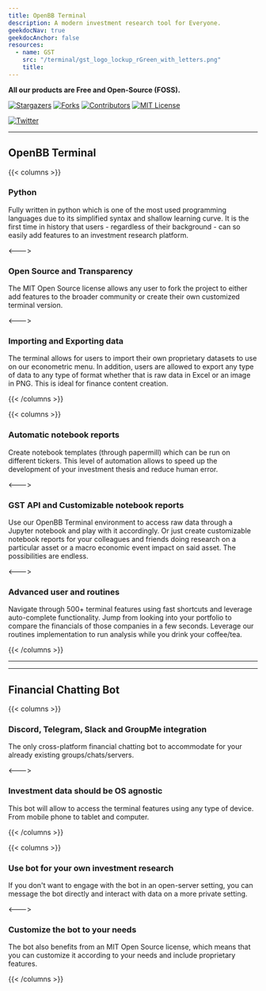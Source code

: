 ```yaml
---
title: OpenBB Terminal
description: A modern investment research tool for Everyone.
geekdocNav: true
geekdocAnchor: false
resources:
  - name: GST
    src: "/terminal/gst_logo_lockup_rGreen_with_letters.png"
    title:
---
```


**All our products are Free and Open-Source (FOSS).**

<!-- markdownlint-capture -->
<!-- markdownlint-disable MD033 -->

[![Stargazers][stars-shield]][stars-url]
[![Forks][forks-shield]][forks-url]
[![Contributors][contributors-shield]][contributors-url]
[![MIT License][license-shield]][license-url]

[![Twitter](https://img.shields.io/twitter/url/https/twitter.com/openbb_finance.svg?style=social&label=Follow%20%40openbb_finance)](https://twitter.com/openbb_finance)

<!-- markdownlint-restore -->

---

## OpenBB Terminal

{{< columns >}}

### Python

Fully written in python which is one of the most used programming languages due to its simplified syntax and shallow learning curve. It is the first time in history that users - regardless of their background - can so easily add features to an investment research platform.

<--->

### Open Source and Transparency

The MIT Open Source license allows any user to fork the project to either add features to the broader community or create their own customized terminal version.

<--->

### Importing and Exporting data

The terminal allows for users to import their own proprietary datasets to use on our econometric menu. In addition, users are allowed to export any type of data to any type of format whether that is raw data in Excel or an image in PNG. This is ideal for finance content creation.

{{< /columns >}}

{{< columns >}}

### Automatic notebook reports

Create notebook templates (through papermill) which can be run on different tickers. This level of automation allows to speed up the development of your investment thesis and reduce human error.

<--->

### GST API and Customizable notebook reports

Use our OpenBB Terminal environment to access raw data through a Jupyter notebook and play with it accordingly. Or just create customizable notebook reports for your colleagues and friends doing research on a particular asset or a macro economic event impact on said asset. The possibilities are endless.

<--->

### Advanced user and routines

Navigate through 500+ terminal features using fast shortcuts and leverage auto-complete functionality. Jump from looking into your portfolio to compare the financials of those companies in a few seconds. Leverage our routines implementation to run analysis while you drink your coffee/tea.

{{< /columns >}}

---

---

## Financial Chatting Bot

{{< columns >}}

### Discord, Telegram, Slack and GroupMe integration

The only cross-platform financial chatting bot to accommodate for your already existing groups/chats/servers.

<--->

### Investment data should be OS agnostic

This bot will allow to access the terminal features using any type of device. From mobile phone to tablet and computer.

{{< /columns >}}

{{< columns >}}

### Use bot for your own investment research

If you don't want to engage with the bot in an open-server setting, you can message the bot directly and interact with data on a more private setting.

<--->

### Customize the bot to your needs

The bot also benefits from an MIT Open Source license, which means that you can customize it according to your needs and include proprietary features.

{{< /columns >}}

[contributors-shield]: https://img.shields.io/github/contributors/OpenBB-finance/OpenBBTerminal.svg?style=for-the-badge
[contributors-url]: https://github.com/OpenBB-finance/OpenBBTerminal/graphs/contributors
[forks-shield]: https://img.shields.io/github/forks/OpenBB-finance/OpenBBTerminal.svg?style=for-the-badge
[forks-url]: https://github.com/OpenBB-finance/OpenBBTerminal/network/members
[stars-shield]: https://img.shields.io/github/stars/OpenBB-finance/OpenBBTerminal.svg?style=for-the-badge
[stars-url]: https://github.com/OpenBB-finance/OpenBBTerminal/stargazers
[issues-shield]: https://img.shields.io/github/issues/OpenBB-finance/OpenBBTerminal.svg?style=for-the-badge&color=blue
[issues-url]: https://github.com/OpenBB-finance/OpenBBTerminal/issues
[bugs-open-shield]: https://img.shields.io/github/issues/OpenBB-finance/OpenBBTerminal/bug.svg?style=for-the-badge&color=yellow
[bugs-open-url]: https://github.com/OpenBB-finance/OpenBBTerminal/issues?q=is%3Aissue+label%3Abug+is%3Aopen
[bugs-closed-shield]: https://img.shields.io/github/issues-closed/OpenBB-finance/OpenBBTerminal/bug.svg?style=for-the-badge&color=success
[bugs-closed-url]: https://github.com/OpenBB-finance/OpenBBTerminal/issues?q=is%3Aissue+label%3Abug+is%3Aclosed
[license-shield]: https://img.shields.io/github/license/OpenBB-finance/OpenBBTerminal.svg?style=for-the-badge
[license-url]: https://github.com/OpenBB-finance/OpenBBTerminal/blob/main/LICENSE.txt

